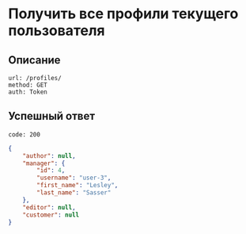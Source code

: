# Получить все профили текущего пользователя

## Описание

```
url: /profiles/
method: GET
auth: Token
```

## Успешный ответ

```
code: 200
```

```json
{
	"author": null,
	"manager": {
		"id": 4,
		"username": "user-3",
		"first_name": "Lesley",
		"last_name": "Sasser"
	},
	"editor": null,
	"customer": null
}
```